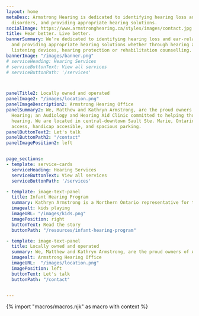```yaml
---
layout: home
metaDesc: Armstrong Hearing is dedicated to identifying hearing loss and ear-related
  disorders, and providing appropriate hearing solutions.
socialImage: https://www.armstronghearing.ca/styles/images/contact.jpg
title: Hear better. Live better.
bannerSummary: We’re dedicated to identifying hearing loss and ear-related disorders,
  and providing appropriate hearing solutions whether through hearing aids, assistive
  listening devices, hearing protection or rehabilitation counselling.
bannerImage: "/images/banner.png"
# serviceHeading: Hearing Services
# serviceButtonText: View all services
# serviceButtonPath: '/services'



panelTitle2: Locally owned and operated
panelImage2: "/images/location.png"
panelImageDescription2: Armstrong Hearing Office
panelSummary2: We, Matthew and Kathryn Armstrong, are the proud owners of Armstrong
  Hearing; an Audiology and Hearing Aid Clinic committed to helping those hard of
  hearing. We are located in central-downtown Sault Ste. Marie, Ontario with easy
  access, handicap accesible, and spacious parking.
panelButtonText2: Let's talk
panelButtonPath2: "/contact"
panelImagePosition2: left


page_sections:
- template: service-cards
  serviceHeading: Hearing Services
  serviceButtonText: View all services
  serviceButtonPath: '/services'

- template: image-text-panel
  title: Infant Hearing Program
  summary: Kathryn Armstrong is a Northern Ontario representative for the Infant Hearing Program. The Infant Hearing Program (IHP) is an early hearing detection and intervention (EHDI) program which includes; universal newborn hearing screening, surveillance screening of infants and children identified as having a risk factor(s) for late onset or progressive hearing loss, hearing assessment, intervention for infants and children identified with permanent hearing loss and family support.
  imagealt: kids playing
  imageURL: "/images/kids.png"
  imagePosition: right
  buttonText: Read the story
  buttonPath: "/resources/infant-hearing-program"

- template: image-text-panel
  title: Locally owned and operated
  summary: We, Matthew and Kathryn Armstrong, are the proud owners of Armstrong Hearing; an Audiology and Hearing Aid Clinic committed to helping those hard of hearing. We are located in central-downtown Sault Ste. Marie, Ontario with easy access, handicap accesible, and spacious parking.
  imagealt: Armstrong Hearing Office
  imageURL:  "/images/location.png"
  imagePosition: left
  buttonText: Let's talk
  buttonPath: "/contact"


---
```

<!-- do not delete -->
{% import "macros/macros.njk" as macro with context %}
<!-- do not delete -->